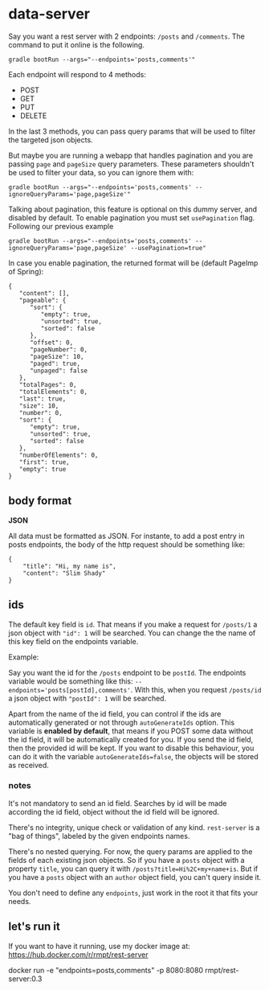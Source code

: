 # data-server

Say you want a rest server with 2 endpoints: `/posts` and `/comments`. The command to put it online is the following.


```
gradle bootRun --args="--endpoints='posts,comments'"
```

Each endpoint will respond to 4 methods:
* POST
* GET
* PUT
* DELETE

In the last 3 methods, you can pass query params that will be used to filter the targeted json objects.

But maybe you are running a webapp that handles pagination and you are passing `page` and `pageSize` query parameters.
These parameters shouldn't be used to filter your data, so you can ignore them with:
```
gradle bootRun --args="--endpoints='posts,comments' --ignoreQueryParams='page,pageSize'"
```

Talking about pagination, this feature is optional on this dummy server, and disabled by default. To enable pagination
you must set `usePagination` flag. Following our previous example
```
gradle bootRun --args="--endpoints='posts,comments' --ignoreQueryParams='page,pageSize' --usePagination=true"
```
In case you enable pagination, the returned format will be (default PageImp of Spring):

````
{
   "content": [],
   "pageable": {
      "sort": {
         "empty": true,
         "unsorted": true,
         "sorted": false
      },
      "offset": 0,
      "pageNumber": 0,
      "pageSize": 10,
      "paged": true,
      "unpaged": false
   },
   "totalPages": 0,
   "totalElements": 0,
   "last": true,
   "size": 10,
   "number": 0,
   "sort": {
      "empty": true,
      "unsorted": true,
      "sorted": false
   },
   "numberOfElements": 0,
   "first": true,
   "empty": true
}
````

## body format

**JSON**

All data must be formatted as JSON. For instante, to add a post entry in posts endpoints, the body of the http request should be something like:
```
{
    "title": "Hi, my name is",
    "content": "Slim Shady"
}
```

## ids

The default key field is `id`. That means if you make a request for `/posts/1` a json object with `"id": 1` will be searched. You can change the the name of this key field on the endpoints variable.

Example:

Say you want the id for the `/posts` endpoint to be `postId`. The endpoints variable would be something like this: `--endpoints='posts[postId],comments'`. With this, when you request `/posts/id` a json object with `"postId": 1` will be searched.

Apart from the name of the id field, you can control if the ids are automatically generated or not through `autoGenerateIds` 
option. This variable is **enabled by default**, that means if you POST some data without the id field, it will be 
automatically created for you. If you send the id field, then the provided id will be kept. If you want to disable 
this behaviour, you can do it with the variable `autoGenerateIds=false`, the objects will be stored as received.

### notes

It's not mandatory to send an id field. Searches by id will be made according the id field, object without the id field will be ignored.

There's no integrity, unique check or validation of any kind. `rest-server` is a  "bag of things", labeled by the given endpoints names.

There's no nested querying. For now, the query params are applied to the fields of each existing json objects. So if you have a `posts` object with a property `title`, you can query it with `/posts?title=Hi%2C+my+name+is`. But if you have a `posts` object with an `author` object field, you can't query inside it.

You don't need to define any `endpoints`, just work in the root it that fits your needs.

## let's run it

If you want to have it running, use my docker image at: https://hub.docker.com/r/rmpt/rest-server

docker run 
   -e "endpoints=posts,comments" 
   -p 8080:8080 rmpt/rest-server:0.3
